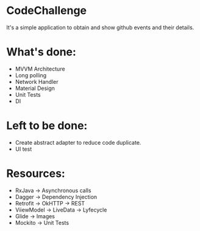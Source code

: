 # CodeChallenge

It's a simple application to obtain and show github events and their details.

# What's done:

  - MVVM Architecture
  - Long polling
  - Network Handler
  - Material Design
  - Unit Tests
  - DI
  
# Left to be done:

  - Create abstract adapter to reduce code duplicate.
  - UI test
  
# Resources:

  - RxJava -> Asynchronous calls
  - Dagger -> Dependency Injection
  - Retrofit -> OkHTTP -> REST 
  - ViiewModel -> LiveData -> Lyfecycle
  - Glide -> Images
  - Mockito -> Unit Tests
